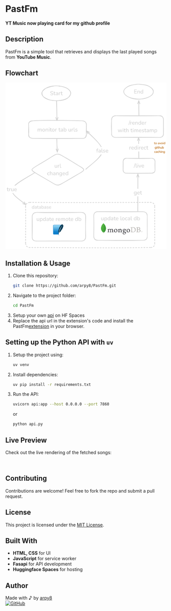 # PastFm

**YT Music now playing card for my github profile**

## Description
PastFm is a simple tool that retrieves and displays the last played songs from **YouTube Music**.

## Flowchart
![flowchart](static/image-1.png)

## Installation & Usage
1. Clone this repository:
   ```sh
   git clone https://github.com/arpy8/PastFm.git
   ```
2. Navigate to the project folder:
   ```sh
   cd PastFm
   ```
3. Setup your own [api](https://huggingface.co/spaces/arpy8/PastFm-Backend) on HF Spaces
4. Replace the api url in the extension's code and install the PastFm[extension](./extension/) in your browser.

## Setting up the Python API with `uv`
1. Setup the project using:
   ```sh
   uv venv
   ```
2. Install dependencies:
   ```sh
   uv pip install -r requirements.txt
   ```
3. Run the API:
   ```sh
   uvicorn api:app --host 0.0.0.0 --port 7860
   ```
   or 
   ```sh
   python api.py
   ```

## Live Preview
Check out the live rendering of the fetched songs:

<a href="https://arpy8-pastfm-backend.hf.space/redirect">
    <img src="https://arpy8-pastfm-backend.hf.space/live" alt="" />
</a>

## Contributing
Contributions are welcome! Feel free to fork the repo and submit a pull request.

## License
This project is licensed under the [MIT License](LICENSE).

## Built With
- **HTML, CSS** for UI
- **JavaScript** for service worker
- **Fasapi** for API development
- **Huggingface Spaces** for hosting

## Author
Made with ♪ by [arpy8](https://arpy8.com)  
[![GitHub](https://img.shields.io/badge/GitHub-arpy8-black?style=flat-square&logo=github)](https://github.com/arpy8)
